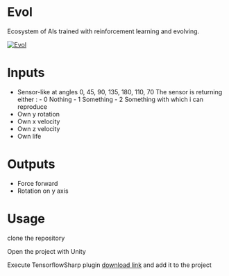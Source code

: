 # Evol
Ecosystem of AIs trained with reinforcement learning and evolving.


[![Evol](https://img.youtube.com/vi/GqquQTyQLno/0.jpg)](https://www.youtube.com/watch?v=GqquQTyQLno)

# Inputs
* Sensor-like at angles 0, 45, 90, 135, 180, 110, 70
The sensor is returning either : - 0 Nothing
                                 - 1 Something
                                 - 2 Something with which i can reproduce
* Own y rotation
* Own x velocity
* Own z velocity
* Own life

# Outputs
* Force forward
* Rotation on y axis


# Usage

clone the repository

Open the project with Unity

Execute TensorflowSharp plugin [download link](https://s3.amazonaws.com/unity-ml-agents/0.4/TFSharpPlugin.unitypackage) and add it to the project
